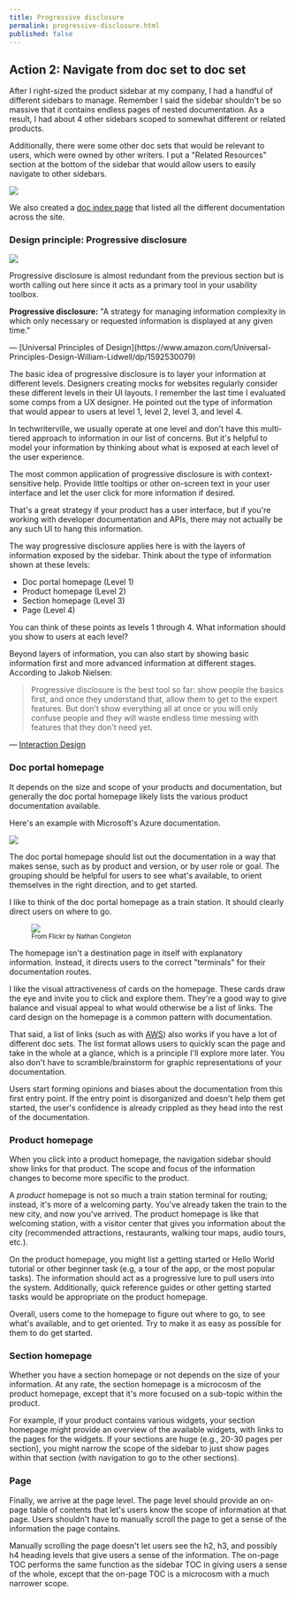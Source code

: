 ```yaml
---
title: Progressive disclosure
permalink: progressive-disclosure.html
published: false
---
```


## Action 2: Navigate from doc set to doc set

After I right-sized the product sidebar at my company, I had a handful of different sidebars to manage. Remember I said the sidebar shouldn't be so massive that it contains endless pages of nested documentation. As a result, I had about 4 other sidebars scoped to somewhat different or related products.

Additionally, there were some other doc sets that would be relevant to users, which were owned by other writers. I put a "Related Resources" section at the bottom of the sidebar that would allow users to easily navigate to other sidebars.

<img src="https://s3-us-west-1.amazonaws.com/idratherbewritingmedia.com/images/simplifying-complexity/navamongdocsets.png"/>

We also created a [doc index page](https://developer.amazon.com/documentation) that listed all the different documentation across the site.

### Design principle: Progressive disclosure

<img src="https://s3-us-west-1.amazonaws.com/idratherbewritingmedia.com/images/simplifying-complexity/wtd_doc_navigation_entrypoint.svg" class="vectorStyle" />

Progressive disclosure is almost redundant from the previous section but is worth calling out here since it acts as a primary tool in your usability toolbox.

<div class="bs-callout bs-callout-primary"><b>Progressive disclosure:</b> "A strategy for managing information complexity in which only necessary or requested information is displayed at any given time."</p> &mdash; [Universal Principles of Design](https://www.amazon.com/Universal-Principles-Design-William-Lidwell/dp/1592530079)</div>

The basic idea of progressive disclosure is to layer your information at different levels. Designers creating mocks for websites regularly consider these different levels in their UI layouts. I remember the last time I evaluated some comps from a UX designer. He pointed out the type of information that would appear to users at level 1, level 2, level 3, and level 4.

In techwriterville, we usually operate at one level and don't have this multi-tiered approach to information in our list of concerns. But it's helpful to model your information by thinking about what is exposed at each level of the user experience.

The most common application of progressive disclosure is with context-sensitive help. Provide little tooltips or other on-screen text in your user interface and let the user click for more information if desired.

That's a great strategy if your product has a user interface, but if you're working with developer documentation and APIs, there may not actually be any such UI to hang this information.

The way progressive disclosure applies here is with the layers of information exposed by the sidebar. Think about the type of information shown at these levels:

* Doc portal homepage (Level 1)
* Product homepage (Level 2)
* Section homepage (Level 3)
* Page (Level 4)

You can think of these points as levels 1 through 4. What information should you show to users at each level?

Beyond layers of information, you can also start by showing basic information first and more advanced information at different stages. According to Jakob Nielsen:

> Progressive disclosure is the best tool so far: show people the basics first, and once they understand that, allow them to get to the expert features. But don't show everything all at once or you will only confuse people and they will waste endless time messing with features that they don't need yet.</blockquote>
&mdash; <a href="https://www.interaction-design.org/encyclopedia/progressive_disclosure.html">Interaction Design</a>

### Doc portal homepage

It depends on the size and scope of your products and documentation, but generally the doc portal homepage likely lists the various product documentation available.  

Here's an example with Microsoft's Azure documentation.

<a href="https://docs.microsoft.com/en-us/"><img src="https://s3-us-west-1.amazonaws.com/idratherbewritingmedia.com/images/simplifying-complexity/azurehomepage.png"/></a>

The doc portal homepage should list out the documentation in a way that makes sense, such as by product and version, or by user role or goal. The grouping should be helpful for users to see what's available, to orient themselves in the right direction, and to get started.

I like to think of the doc portal homepage as a train station. It should clearly direct users on where to go.

<figure><a href="https://www.flickr.com/photos/nathancongleton/14806700660/"><img src="https://s3-us-west-1.amazonaws.com/idratherbewritingmedia.com/images/simplifying-complexity/trainstation.jpg"/></a><figcaption><small>From Flickr by Nathan Congleton</small></figcaption></figure>

The homepage isn't a destination page in itself with explanatory information. Instead, it directs users to the correct "terminals" for their documentation routes.

I like the visual attractiveness of cards on the homepage. These cards draw the eye and invite you to click and explore them. They're a good way to give balance and visual appeal to what would otherwise be a list of links. The card design on the homepage is a common pattern with documentation.

That said, a list of links (such as with [AWS](https://aws.amazon.com/documentation/)) also works if you have a lot of different doc sets. The list format allows users to quickly scan the page and take in the whole at a glance, which is a principle I'll explore more later. You also don't have to scramble/brainstorm for graphic representations of your documentation.

Users start forming opinions and biases about the documentation from this first entry point. If the entry point is disorganized and doesn't help them get started, the user's confidence is already crippled as they head into the rest of the documentation.

### Product homepage

When you click into a product homepage, the navigation sidebar should show links for that product. The scope and focus of the information changes to become more specific to the product.

A *product* homepage is not so much a train station terminal for routing; instead, it's more of a welcoming party. You've already taken the train to the new city, and now you've arrived. The product homepage is like that welcoming station, with a visitor center that gives you information about the city (recommended attractions, restaurants, walking tour maps, audio tours, etc.).

On the product homepage, you might list a getting started or Hello World tutorial or other beginner task (e.g, a tour of the app, or the most popular tasks). The information should act as a progressive lure to pull users into the system. Additionally, quick reference guides or other getting started tasks would be appropriate on the product homepage.

Overall, users come to the homepage to figure out where to go, to see what's available, and to get oriented. Try to make it as easy as possible for them to do get started.

### Section homepage

Whether you have a section homepage or not depends on the size of your information. At any rate, the section homepage is a microcosm of the product homepage, except that it's more focused on a sub-topic within the product.

For example, if your product contains various widgets, your section homepage might provide an overview of the available widgets, with links to the pages for the widgets. If your sections are huge (e.g., 20-30 pages per section), you might narrow the scope of the sidebar to just show pages within that section (with navigation to go to the other sections).

### Page

Finally, we arrive at the page level. The page level should provide an on-page table of contents that let's users know the scope of information at that page. Users shouldn't have to manually scroll the page to get a sense of the information the page contains.

Manually scrolling the page doesn't let users see the h2, h3, and possibly h4 heading levels that give users a sense of the information. The on-page TOC performs the same function as the sidebar TOC in giving users a sense of the whole, except that the on-page TOC is a microcosm with a much narrower scope.
